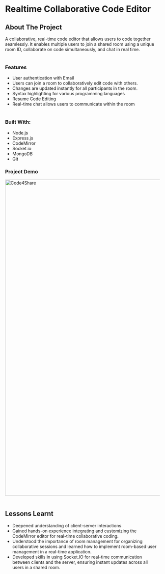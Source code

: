 # Realtime Collaborative Code Editor
## About The Project
A collaborative, real-time code editor that allows users to code together seamlessly. It enables multiple users to join a shared room using a unique room ID, 
collaborate on code simultaneously, and chat in real time.<br><br>
### Features
- User authentication with Email
- Users can join a room to collaboratively edit code with others.
- Changes are updated instantly for all participants in the room.
- Syntax highlighting for various programming languages
- Resume Code Editing
- Real-time chat allows users to communicate within the room <br><br>
### Built With:
- Node.js
- Express.js
- CodeMirror
- Socket.io
- MongoDB
- Git

### Project Demo
  <img width="1030" alt="Code4Share" src="https://github.com/user-attachments/assets/6756439f-67a0-4382-878b-d514609424b5"><br><br>

  ## Lessons Learnt
  - Deepened understanding of client-server interactions
  - Gained hands-on experience integrating and customizing the CodeMirror editor for real-time collaborative coding.
  - Understood the importance of room management for organizing collaborative sessions and learned how to implement room-based user management in a real-time application.
  - Developed skills in using Socket.IO for real-time communication between clients and the server, ensuring instant updates across all users in a shared room.

  


